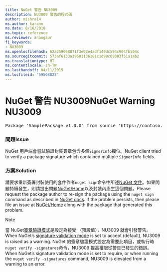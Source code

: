```yaml
---
title: NuGet 警告 NU3009
description: NU3009 警告的程式碼
author: mishra14
ms.author: karann
ms.date: 8/16/2018
ms.topic: reference
ms.reviewer: anangaur
f1_keywords:
- NU3009
ms.openlocfilehash: 62a259068871f3e03e4adf140dc594c904fb504c
ms.sourcegitcommit: 573af6133a39601136181c1d98c09303f51a1ab2
ms.translationtype: MT
ms.contentlocale: zh-TW
ms.lasthandoff: 04/11/2019
ms.locfileid: "59508823"
---
```

# <a name="nuget-warning-nu3009"></a><span data-ttu-id="a2df4-103">NuGet 警告 NU3009</span><span class="sxs-lookup"><span data-stu-id="a2df4-103">NuGet Warning NU3009</span></span>

<pre>Package 'SamplePackage v1.0.0' from source 'https://contoso.com/index.json': The package signature file does not contain exactly one primary signature.</pre>

### <a name="issue"></a><span data-ttu-id="a2df4-104">問題</span><span class="sxs-lookup"><span data-stu-id="a2df4-104">Issue</span></span>

<span data-ttu-id="a2df4-105">NuGet 用戶端會嘗試驗證封裝簽章包含多個`SignerInfo`欄位。</span><span class="sxs-lookup"><span data-stu-id="a2df4-105">NuGet client tried to verify a package signature which contained multiple `SignerInfo` fields.</span></span>


### <a name="solution"></a><span data-ttu-id="a2df4-106">方案</span><span class="sxs-lookup"><span data-stu-id="a2df4-106">Solution</span></span>

<span data-ttu-id="a2df4-107">請要求重新簽署封裝使用的套件作者`nuget sign`命令中所述[NuGet 文件](https://docs.microsoft.com/en-us/nuget/create-packages/sign-a-package)。如果問題持續發生，則請提出問題[NuGet/Home](https://github.com/NuGet/Home/issues)以及封裝內產生這個問題。</span><span class="sxs-lookup"><span data-stu-id="a2df4-107">Please request the package author to re-sign the package using the `nuget sign` command as described in [NuGet docs](https://docs.microsoft.com/en-us/nuget/create-packages/sign-a-package). If the problem persists, then please file an issue at [NuGet/Home](https://github.com/NuGet/Home/issues) along with the package that generated this problem.</span></span>


> [!Note]
> <span data-ttu-id="a2df4-108">當 NuGet[簽章驗證模式](https://docs.microsoft.com/en-us/nuget/consume-packages/installing-signed-packages#configure-package-signature-requirements)是設定為接受 （預設值），NU3009 就會引發警告。</span><span class="sxs-lookup"><span data-stu-id="a2df4-108">When NuGet’s [signature validation mode](https://docs.microsoft.com/en-us/nuget/consume-packages/installing-signed-packages#configure-package-signature-requirements) is set to accept (default), NU3009 is raised as a warning.</span></span> <span data-ttu-id="a2df4-109">NuGet 的簽章驗證模式設定為需要此項目，或執行時`nuget verify -signatures`命令，NU3009 提高權限從警告已發生的錯誤。</span><span class="sxs-lookup"><span data-stu-id="a2df4-109">When NuGet’s signature validation mode is set to require, or when running the `nuget verify -signatures` command, NU3009 is elevated from a warning to an error.</span></span> 
